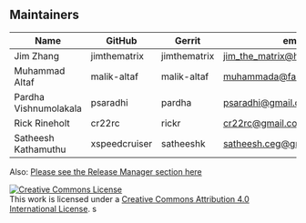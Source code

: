 ## Maintainers

| Name | GitHub | Gerrit | email |
|---|---|---|---|
| Jim Zhang | jimthematrix | jimthematrix | jim_the_matrix@hotmail.com |
| Muhammad Altaf | malik-altaf | malik-altaf | muhammada@fast.au.fujitsu.com |
| Pardha Vishnumolakala| psaradhi | pardha | psaradhi@gmail.com |
| Rick Rineholt | cr22rc | rickr | cr22rc@gmail.com |
| Satheesh Kathamuthu | xspeedcruiser | satheeshk | satheesh.ceg@gmail.com |

Also: <a href="https://github.com/hyperledger/fabric/blob/master/docs/source/MAINTAINERS.rst">Please see the Release Manager section here</a>

<a rel="license" href="http://creativecommons.org/licenses/by/4.0/"><img alt="Creative Commons License" style="border-width:0" src="https://i.creativecommons.org/l/by/4.0/88x31.png" /></a><br />This work is licensed under a <a rel="license" href="http://creativecommons.org/licenses/by/4.0/">Creative Commons Attribution 4.0 International License</a>.
s
